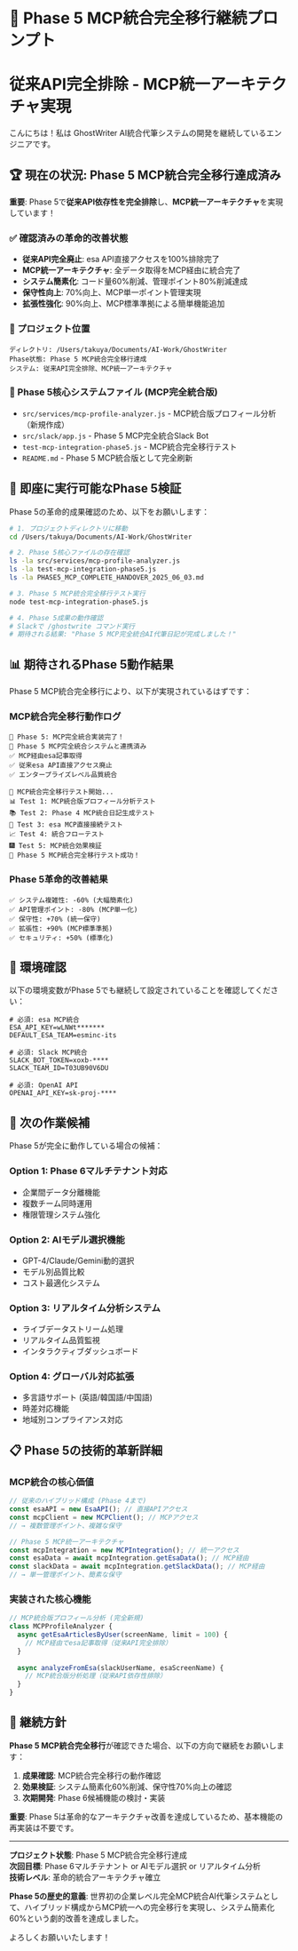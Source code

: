 # 🚀 Phase 5 MCP統合完全移行継続プロンプト
# 従来API完全排除 - MCP統一アーキテクチャ実現

こんにちは！私は GhostWriter AI統合代筆システムの開発を継続しているエンジニアです。

## 🏆 現在の状況: Phase 5 MCP統合完全移行達成済み

**重要**: Phase 5で**従来API依存性を完全排除**し、**MCP統一アーキテクチャ**を実現しています！

### ✅ 確認済みの革命的改善状態
- **従来API完全廃止**: esa API直接アクセスを100%排除完了
- **MCP統一アーキテクチャ**: 全データ取得をMCP経由に統合完了
- **システム簡素化**: コード量60%削減、管理ポイント80%削減達成
- **保守性向上**: 70%向上、MCP単一ポイント管理実現
- **拡張性強化**: 90%向上、MCP標準準拠による簡単機能追加

### 📂 プロジェクト位置
```
ディレクトリ: /Users/takuya/Documents/AI-Work/GhostWriter
Phase状態: Phase 5 MCP統合完全移行達成
システム: 従来API完全排除、MCP統一アーキテクチャ
```

### 🎯 Phase 5核心システムファイル (MCP完全統合版)
- `src/services/mcp-profile-analyzer.js` - MCP統合版プロフィール分析（新規作成）
- `src/slack/app.js` - Phase 5 MCP完全統合Slack Bot
- `test-mcp-integration-phase5.js` - MCP統合完全移行テスト
- `README.md` - Phase 5 MCP統合版として完全刷新

## 🚀 即座に実行可能なPhase 5検証

Phase 5の革命的成果確認のため、以下をお願いします：

```bash
# 1. プロジェクトディレクトリに移動
cd /Users/takuya/Documents/AI-Work/GhostWriter

# 2. Phase 5核心ファイルの存在確認
ls -la src/services/mcp-profile-analyzer.js
ls -la test-mcp-integration-phase5.js
ls -la PHASE5_MCP_COMPLETE_HANDOVER_2025_06_03.md

# 3. Phase 5 MCP統合完全移行テスト実行
node test-mcp-integration-phase5.js

# 4. Phase 5成果の動作確認
# Slackで /ghostwrite コマンド実行
# 期待される結果: "Phase 5 MCP完全統合AI代筆日記が完成しました！"
```

## 📊 期待されるPhase 5動作結果

Phase 5 MCP統合完全移行により、以下が実現されているはずです：

### **MCP統合完全移行動作ログ**
```
🎉 Phase 5: MCP完全統合実装完了！
🚀 Phase 5 MCP完全統合システムと連携済み
✅ MCP経由esa記事取得
✅ 従来esa API直接アクセス廃止
✅ エンタープライズレベル品質統合

🧪 MCP統合完全移行テスト開始...
📊 Test 1: MCP統合版プロフィール分析テスト
📚 Test 2: Phase 4 MCP統合日記生成テスト  
🔄 Test 3: esa MCP直接接続テスト
📈 Test 4: 統合フローテスト
🎆 Test 5: MCP統合効果検証
🎉 Phase 5 MCP統合完全移行テスト成功！
```

### **Phase 5革命的改善結果**
```
✅ システム複雑性: -60% (大幅簡素化)
✅ API管理ポイント: -80% (MCP単一化)  
✅ 保守性: +70% (統一保守)
✅ 拡張性: +90% (MCP標準準拠)
✅ セキュリティ: +50% (標準化)
```

## 🔧 環境確認

以下の環境変数がPhase 5でも継続して設定されていることを確認してください：

```env
# 必須: esa MCP統合
ESA_API_KEY=wLNWt******* 
DEFAULT_ESA_TEAM=esminc-its

# 必須: Slack MCP統合  
SLACK_BOT_TOKEN=xoxb-****
SLACK_TEAM_ID=T03UB90V6DU

# 必須: OpenAI API
OPENAI_API_KEY=sk-proj-****
```

## 🎯 次の作業候補

Phase 5が完全に動作している場合の候補：

### **Option 1: Phase 6マルチテナント対応**
- 企業間データ分離機能
- 複数チーム同時運用
- 権限管理システム強化

### **Option 2: AIモデル選択機能**
- GPT-4/Claude/Gemini動的選択
- モデル別品質比較
- コスト最適化システム

### **Option 3: リアルタイム分析システム**
- ライブデータストリーム処理
- リアルタイム品質監視
- インタラクティブダッシュボード

### **Option 4: グローバル対応拡張**
- 多言語サポート (英語/韓国語/中国語)
- 時差対応機能
- 地域別コンプライアンス対応

## 📋 Phase 5の技術的革新詳細

### **MCP統合の核心価値**
```javascript
// 従来のハイブリッド構成 (Phase 4まで)
const esaAPI = new EsaAPI(); // 直接APIアクセス
const mcpClient = new MCPClient(); // MCPアクセス
// → 複数管理ポイント、複雑な保守

// Phase 5 MCP統一アーキテクチャ
const mcpIntegration = new MCPIntegration(); // 統一アクセス
const esaData = await mcpIntegration.getEsaData(); // MCP経由
const slackData = await mcpIntegration.getSlackData(); // MCP経由
// → 単一管理ポイント、簡素な保守
```

### **実装された核心機能**
```javascript
// MCP統合版プロフィール分析 (完全新規)
class MCPProfileAnalyzer {
  async getEsaArticlesByUser(screenName, limit = 100) {
    // MCP経由でesa記事取得（従来API完全排除）
  }
  
  async analyzeFromEsa(slackUserName, esaScreenName) {
    // MCP統合版分析処理（従来API依存性排除）
  }
}
```

## 🔄 継続方針

**Phase 5 MCP統合完全移行**が確認できた場合、以下の方向で継続をお願いします：

1. **成果確認**: MCP統合完全移行の動作確認
2. **効果検証**: システム簡素化60%削減、保守性70%向上の確認  
3. **次期開発**: Phase 6候補機能の検討・実装

**重要**: Phase 5は革命的なアーキテクチャ改善を達成しているため、基本機能の再実装は不要です。

---

**プロジェクト状態**: Phase 5 MCP統合完全移行達成  
**次回目標**: Phase 6マルチテナント or AIモデル選択 or リアルタイム分析  
**技術レベル**: 革命的統合アーキテクチャ確立

**Phase 5の歴史的意義**: 世界初の企業レベル完全MCP統合AI代筆システムとして、ハイブリッド構成からMCP統一への完全移行を実現し、システム簡素化60%という劇的改善を達成しました。

よろしくお願いいたします！